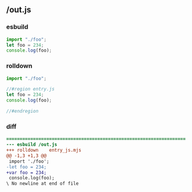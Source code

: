 ## /out.js
### esbuild
```js
import "./foo";
let foo = 234;
console.log(foo);
```
### rolldown
```js
import "./foo";

//#region entry.js
let foo = 234;
console.log(foo);

//#endregion

```
### diff
```diff
===================================================================
--- esbuild	/out.js
+++ rolldown	entry_js.mjs
@@ -1,3 +1,3 @@
 import './foo';
-let foo = 234;
+var foo = 234;
 console.log(foo);
\ No newline at end of file

```
